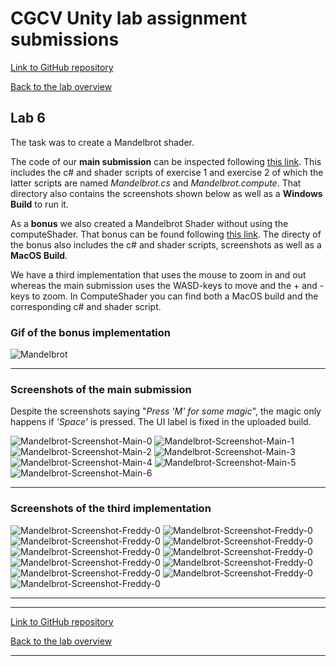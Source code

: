 # CGCV Unity lab assignment submissions

[Link to GitHub repository](https://github.com/steffenricklin/cgcv-lab-assignments)

[Back to the lab overview](https://steffenricklin.github.io/cgcv-lab-assignments/)

## Lab 6

The task was to create a Mandelbrot shader.

The code of our **main submission** can be inspected following [this link](https://github.com/steffenricklin/cgcv-lab-assignments/lab6/MainSubmission/).
This includes the c# and shader scripts of exercise 1 and exercise 2 of which the latter scripts are named _Mandelbrot.cs_ and _Mandelbrot.compute_.
That directory also contains the screenshots shown below as well as a **Windows Build** to run it.

As a **bonus** we also created a Mandelbrot Shader without using the computeShader. That bonus can be found following [this link](https://github.com/steffenricklin/cgcv-lab-assignments/blob/main/lab6/RonScripts).
The directy of the bonus also includes the c# and shader scripts, screenshots as well as a **MacOS Build**.

We have a third implementation that uses the mouse to zoom in and out whereas the main submission uses the WASD-keys to move and the + and - keys to zoom.
In ComputeShader you can find both a MacOS build and the corresponding c# and shader script.

### Gif of the bonus implementation
![Mandelbrot](https://github.com/steffenricklin/cgcv-lab-assignments/blob/main/lab6/RonScripts/mandel.gif)

___

### Screenshots of the main submission

Despite the screenshots saying "_Press 'M' for some magic_", the magic only happens if _'Space'_ is pressed. The UI label is fixed in the uploaded build.

![Mandelbrot-Screenshot-Main-0](https://github.com/steffenricklin/cgcv-lab-assignments/blob/main/lab6/MainSubmission/Screenshots/Mandelbrot-0.PNG)
![Mandelbrot-Screenshot-Main-1](https://github.com/steffenricklin/cgcv-lab-assignments/blob/main/lab6/MainSubmission/Screenshots/Mandelbrot-1.PNG)
![Mandelbrot-Screenshot-Main-2](https://github.com/steffenricklin/cgcv-lab-assignments/blob/main/lab6/MainSubmission/Screenshots/Mandelbrot-2.PNG)
![Mandelbrot-Screenshot-Main-3](https://github.com/steffenricklin/cgcv-lab-assignments/blob/main/lab6/MainSubmission/Screenshots/Mandelbrot-3.PNG)
![Mandelbrot-Screenshot-Main-4](https://github.com/steffenricklin/cgcv-lab-assignments/blob/main/lab6/MainSubmission/Screenshots/Mandelbrot-4.PNG)
![Mandelbrot-Screenshot-Main-5](https://github.com/steffenricklin/cgcv-lab-assignments/blob/main/lab6/MainSubmission/Screenshots/Mandelbrot-5.PNG)
![Mandelbrot-Screenshot-Main-6](https://github.com/steffenricklin/cgcv-lab-assignments/blob/main/lab6/MainSubmission/Screenshots/Mandelbrot-6.PNG)

___

### Screenshots of the third implementation
![Mandelbrot-Screenshot-Freddy-0](https://github.com/steffenricklin/cgcv-lab-assignments/blob/main/lab6/ComputeShader/Screenshots/Bildschirmfoto%202021-03-08%20um%2022.41.22.png)
![Mandelbrot-Screenshot-Freddy-0](https://github.com/steffenricklin/cgcv-lab-assignments/blob/main/lab6/ComputeShader/Screenshots/Bildschirmfoto%202021-03-08%20um%2022.58.05.png)
![Mandelbrot-Screenshot-Freddy-0](https://github.com/steffenricklin/cgcv-lab-assignments/blob/main/lab6/ComputeShader/Screenshots/Bildschirmfoto%202021-03-09%20um%2008.53.40.png)
![Mandelbrot-Screenshot-Freddy-0](https://github.com/steffenricklin/cgcv-lab-assignments/blob/main/lab6/ComputeShader/Screenshots/Bildschirmfoto%202021-03-09%20um%2009.24.28.png)
![Mandelbrot-Screenshot-Freddy-0](https://github.com/steffenricklin/cgcv-lab-assignments/blob/main/lab6/ComputeShader/Screenshots/Bildschirmfoto%202021-03-09%20um%2009.45.24.png)
![Mandelbrot-Screenshot-Freddy-0](https://github.com/steffenricklin/cgcv-lab-assignments/blob/main/lab6/ComputeShader/Screenshots/Bildschirmfoto%202021-03-09%20um%2009.59.08.png)
![Mandelbrot-Screenshot-Freddy-0](https://github.com/steffenricklin/cgcv-lab-assignments/blob/main/lab6/ComputeShader/Screenshots/Bildschirmfoto%202021-03-09%20um%2010.10.31.png)
![Mandelbrot-Screenshot-Freddy-0](https://github.com/steffenricklin/cgcv-lab-assignments/blob/main/lab6/ComputeShader/Screenshots/Bildschirmfoto%202021-03-09%20um%2010.14.59.png)
![Mandelbrot-Screenshot-Freddy-0](https://github.com/steffenricklin/cgcv-lab-assignments/blob/main/lab6/ComputeShader/Screenshots/Bildschirmfoto%202021-03-09%20um%2010.15.40.png)
![Mandelbrot-Screenshot-Freddy-0](https://github.com/steffenricklin/cgcv-lab-assignments/blob/main/lab6/ComputeShader/Screenshots/Bildschirmfoto%202021-03-09%20um%2010.20.16.png)
![Mandelbrot-Screenshot-Freddy-0](https://github.com/steffenricklin/cgcv-lab-assignments/blob/main/lab6/ComputeShader/Screenshots/Bildschirmfoto%202021-03-09%20um%2010.20.31.png)


___

___

[Link to GitHub repository](https://github.com/steffenricklin/cgcv-lab-assignments)

[Back to the lab overview](https://steffenricklin.github.io/cgcv-lab-assignments/)

___
